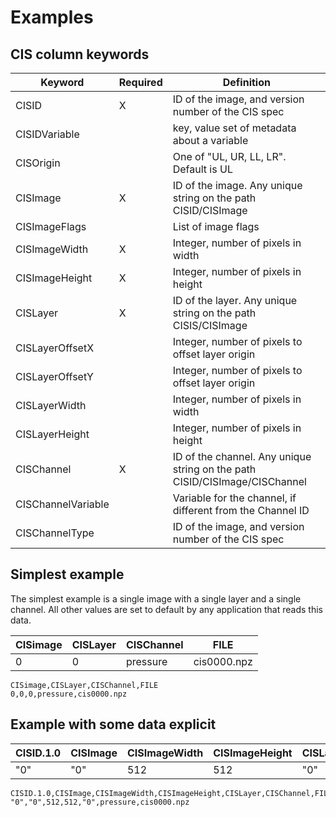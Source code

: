 # Examples

## CIS column keywords

|Keyword| Required | Definition |
|-|-|-|
|CISID              |X|ID of the image, and version number of the CIS spec|
|CISIDVariable      | |key, value set of metadata about a variable|
|CISOrigin          | |One of "UL, UR, LL, LR". Default is UL|
|CISImage           |X|ID of the image. Any unique string on the path CISID/CISImage|
|CISImageFlags      | |List of image flags|
|CISImageWidth      |X|Integer, number of pixels in width|
|CISImageHeight     |X|Integer, number of pixels in height|
|CISLayer           |X|ID of the layer. Any unique string on the path CISIS/CISImage| 
|CISLayerOffsetX    | |Integer, number of pixels to offset layer origin|
|CISLayerOffsetY    | |Integer, number of pixels to offset layer origin|
|CISLayerWidth      | |Integer, number of pixels in width|
|CISLayerHeight     | |Integer, number of pixels in height|
|CISChannel         |X|ID of the channel. Any unique string on the path CISID/CISImage/CISChannel| 
|CISChannelVariable | |Variable for the channel, if different from the Channel ID|
|CISChannelType     | |ID of the image, and version number of the CIS spec|

## Simplest example
The simplest example is a single image with a single layer and a single channel. All other values are set to default by any application that reads this data.

|CISimage|CISLayer|CISChannel|FILE|
|-|-|-|-|
|0|0|pressure|cis0000.npz|

```
CISimage,CISLayer,CISChannel,FILE
0,0,0,pressure,cis0000.npz
```

## Example with some data explicit 

|CISID.1.0|CISImage|CISImageWidth|CISImageHeight|CISLayer|CISChannel|FILE|
|-|-|-|-|-|-|-|
|"0"|"0"|512|512|"0"|pressure|cis0000.npz|

```
CISID.1.0,CISImage,CISImageWidth,CISImageHeight,CISLayer,CISChannel,FILE
"0","0",512,512,"0",pressure,cis0000.npz
```

